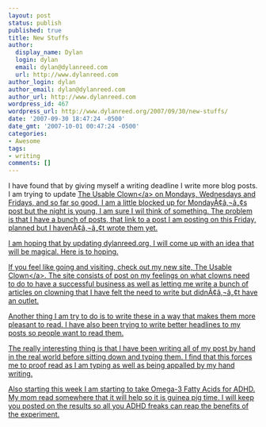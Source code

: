 ```yaml
---
layout: post
status: publish
published: true
title: New Stuffs
author:
  display_name: Dylan
  login: dylan
  email: dylan@dylanreed.com
  url: http://www.dylanreed.com
author_login: dylan
author_email: dylan@dylanreed.com
author_url: http://www.dylanreed.com
wordpress_id: 467
wordpress_url: http://www.dylanreed.org/2007/09/30/new-stuffs/
date: '2007-09-30 18:47:24 -0500'
date_gmt: '2007-10-01 00:47:24 -0500'
categories:
- Awesome
tags:
- writing
comments: []
---
```

<p>I have found that by giving myself a writing deadline I write more blog posts. I am trying to update <a href="http:&#47;&#47;www.clownusability.com">The Usable Clown<&#47;a> on Mondays, Wednesdays and Fridays, and so far so good. I am a little blocked up for Monday&Atilde;&cent;&acirc;&sbquo;&not;&acirc;&bdquo;&cent;s post but the night is young, I am sure I wil think of something. The problem is that I have a bunch of posts, that link to a post I am posting on this Friday, planned but I haven&Atilde;&cent;&acirc;&sbquo;&not;&acirc;&bdquo;&cent;t wrote them yet.</p>
<p>I am hoping that by updating dylanreed.org, I will come up with an idea that will be magical. Here is to hoping.</p>
<p>If you feel like going and visiting, check out my new site, <a href="http:&#47;&#47;www.clownusability.com">The Usable Clown<&#47;a>. The site consists of post on my feelings on what clowns need to do to have a successful business as well as letting me write a bunch of articles on clowning that I have felt the need to write but didn&Atilde;&cent;&acirc;&sbquo;&not;&acirc;&bdquo;&cent;t have an outlet.</p>
<p>Another thing I am try to do is to write these in a way that makes them more pleasant to read. I have also been trying to write better headlines to my posts so people want to read them.</p>
<p>The really interesting thing is that I have been writing all of my post by hand in the real world before sitting down and typing them. I find that this forces me to proof read as I am typing as well as being appalled by my hand writing.</p>
<p>Also starting this week I am starting to take Omega-3 Fatty Acids for ADHD. My mom read somewhere that it will help so it is guinea pig time. I will keep you posted on the results so all you ADHD freaks can reap the benefits of the experiment.</p>
